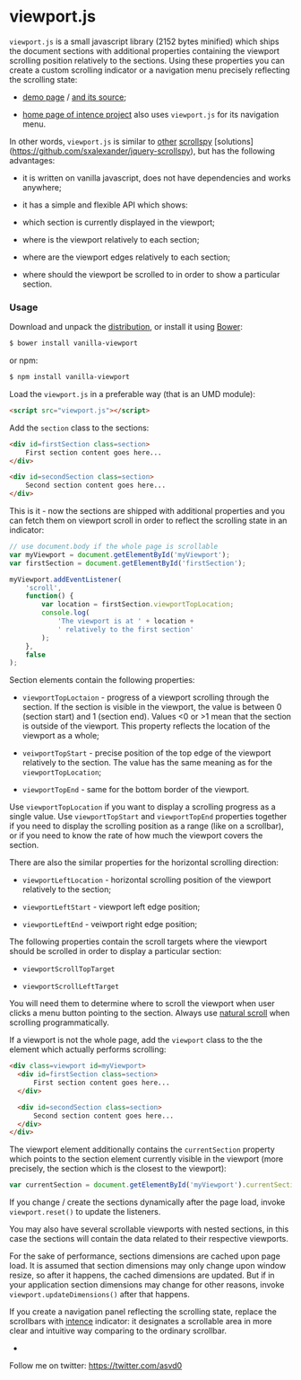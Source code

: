 viewport.js
===========


`viewport.js` is a small javascript library (2152 bytes minified)
which ships the document sections with additional properties
containing the viewport scrolling position relatively to the
sections. Using these properties you can create a custom scrolling
indicator or a navigation menu precisely reflecting the scrolling
state:

- [demo page](http://asvd.github.io/viewport) / [and its
source](https://github.com/asvd/asvd.github.io/tree/master/viewport);

- [home page of intence project](http://asvd.github.io/intence) also
  uses `viewport.js` for its navigation menu.

In other words, `viewport.js` is similar to
[other](http://davidwalsh.name/js/scrollspy)
[scrollspy](http://getbootstrap.com/javascript/#scrollspy) [solutions]
(https://github.com/sxalexander/jquery-scrollspy), but has the
following advantages:

- it is written on vanilla javascript, does not have dependencies and
  works anywhere;

- it has a simple and flexible API which shows:

 - which section is currently displayed in the viewport;

 - where is the viewport relatively to each section;

 - where are the viewport edges relatively to each section;

 - where should the viewport be scrolled to in order to show a
   particular section.


### Usage

Download and unpack the
[distribution](https://github.com/asvd/viewport/releases/download/v0.0.5/viewport-0.0.5.tar.gz), or install it using [Bower](http://bower.io/):

```sh
$ bower install vanilla-viewport
```

or npm:

```sh
$ npm install vanilla-viewport
```

Load the `viewport.js` in a preferable way (that is an UMD module):

```html
<script src="viewport.js"></script>
```

Add the `section` class to the sections:

```html
<div id=firstSection class=section>
    First section content goes here...
</div>

<div id=secondSection class=section>
    Second section content goes here...
</div>
```

This is it - now the sections are shipped with additional properties
and you can fetch them on viewport scroll in order to reflect the
scrolling state in an indicator:

```js
// use document.body if the whole page is scrollable
var myViewport = document.getElementById('myViewport');
var firstSection = document.getElementById('firstSection');

myViewport.addEventListener(
    'scroll',
    function() {
        var location = firstSection.viewportTopLocation;
        console.log(
            'The viewport is at ' + location +
            ' relatively to the first section'
        );
    },
    false
);
```


Section elements contain the following properties:

- `viewportTopLoctaion` - progress of a viewport scrolling through the
  section. If the section is visible in the viewport, the value is
  between 0 (section start) and 1 (section end). Values <0 or >1 mean
  that the section is outside of the viewport. This property reflects
  the location of the viewport as a whole;

- `veiwportTopStart` - precise position of the top edge of the
  viewport relatively to the section. The value has the same meaning
  as for the `viewportTopLocation`;

- `viewportTopEnd` - same for the bottom border of the viewport.


Use `viewportTopLocation` if you want to display a scrolling progress
as a single value. Use `viewportTopStart` and `viewportTopEnd`
properties together if you need to display the scrolling position as a
range (like on a scrollbar), or if you need to know the rate of how
much the viewport covers the section.

There are also the similar properties for the horizontal scrolling
direction:

- `viewportLeftLocation` - horizontal scrolling position of the
  viewport relatively to the section;

- `viewportLeftStart` - viewport left edge position;

- `viewportLeftEnd` - veiwport right edge position;

The following properties contain the scroll targets where the viewport
should be scrolled in order to display a particular section:

- `viewportScrollTopTarget`

- `viewportScrollLeftTarget`

You will need them to determine where to scroll the viewport when user
clicks a menu button pointing to the section. Always use [natural
scroll](http://github.com/asvd/naturalScroll) when scrolling
programmatically.

If a viewport is not the whole page, add the `viewport` class to the
the element which actually performs scrolling:


```html
<div class=viewport id=myViewport>
  <div id=firstSection class=section>
      First section content goes here...
  </div>

  <div id=secondSection class=section>
      Second section content goes here...
  </div>
</div>
```

The viewport element additionally contains the `currentSection`
property which points to the section element currently visible in the
viewport (more precisely, the section which is the closest to the
viewport):


```js
var currentSection = document.getElementById('myViewport').currentSection;
```

If you change / create the sections dynamically after the page
load, invoke `viewport.reset()` to update the listeners.

You may also have several scrollable viewports with nested sections,
in this case the sections will contain the data related to their
respective viewports.

For the sake of performance, sections dimensions are cached upon page
load. It is assumed that section dimensions may only change upon
window resize, so after it happens, the cached dimensions are
updated. But if in your application section dimensions may change for
other reasons, invoke `viewport.updateDimensions()` after that
happens.

If you create a navigation panel reflecting the scrolling state,
replace the scrollbars with [intence](http://asvd.github.io/intence)
indicator: it designates a scrollable area in more clear and intuitive
way comparing to the ordinary scrollbar.

-

Follow me on twitter: https://twitter.com/asvd0

